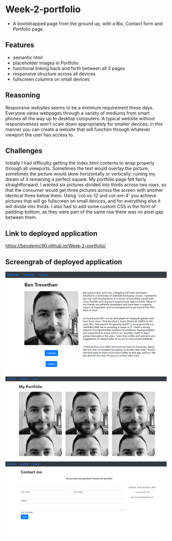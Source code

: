 # Week-2-portfolio
* A bootstrapped page from the ground up, with a Bio, Contact form and Portfolio page. 

## Features
* semantic html
* placeholder images in Portfolio
* functional linking back and forth between all 3 pages
* responsive structure across all devices
* fullscreen columns on small devices

## Reasoning
Responsive websites seems to be a minimum requirement these days. Everyone views webpages through a variety of mediums from smart phones all the way up to desktop computers. A typical website without responsiveness won't scale down appropriately for smaller devices; in this manner you can create a website that will function through whatever viewport the user has access to.

## Challenges
Initially I had difficulty getting the index.html contents to wrap properly through all viewports. Sometimes the text would overlay the picture, sometimes the picture would skew horizontally or vertically; ruining my dream of it remaining a perfect square.
My portfolio page felt fairly straightforward, I wanted six pictures divided into thirds across two rows, so that the consumer would get three pictures across the screen with another identical three below them.
Using 'col-xs-12 and col-sm-4' you achieve pictures that will go fullscreen on small devices, and for everything else it will divide into thirds.
I also had to add some custom CSS in the form of padding-bottom, as they were part of the same row there was no pixel gap between them.

## Link to deployed application
https://bendemic90.github.io/Week-2-portfolio/

## Screengrab of deployed application
![screengrab](https://github.com/bendemic90/Week-2-portfolio/blob/main/assets/grab1.png)

![screengrab](https://github.com/bendemic90/Week-2-portfolio/blob/main/assets/grab2.png)

![screengrab](https://github.com/bendemic90/Week-2-portfolio/blob/main/assets/grab3.png)

